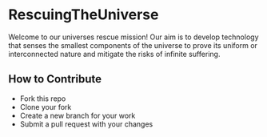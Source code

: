 # RescuingTheUniverse
Welcome to our universes rescue mission! Our aim is to develop technology that senses the smallest components of the universe to prove its uniform or interconnected nature and mitigate the risks of infinite suffering.
## How to Contribute
- Fork this repo
- Clone your fork
- Create a new branch for your work
- Submit a pull request with your changes
